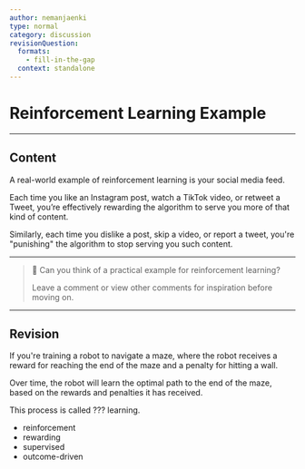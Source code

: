 ```yaml
---
author: nemanjaenki
type: normal
category: discussion
revisionQuestion:
  formats:
    - fill-in-the-gap
  context: standalone
---
```

# Reinforcement Learning Example

---
## Content

A real-world example of reinforcement learning is your social media feed. 

Each time you like an Instagram post, watch a TikTok video, or retweet a Tweet, you’re effectively rewarding the algorithm to serve you more of that kind of content.

Similarly, each time you dislike a post, skip a video, or report a tweet, you're "punishing" the algorithm to stop serving you such content.

---

> 💬 Can you think of a practical example for reinforcement learning?
>
> Leave a comment or view other comments for inspiration before moving on.

---
## Revision

If you're training a robot to navigate a maze, where the robot receives a reward for reaching the end of the maze and a penalty for hitting a wall. 

Over time, the robot will learn the optimal path to the end of the maze, based on the rewards and penalties it has received.

This process is called ??? learning.

- reinforcement
- rewarding
- supervised
- outcome-driven